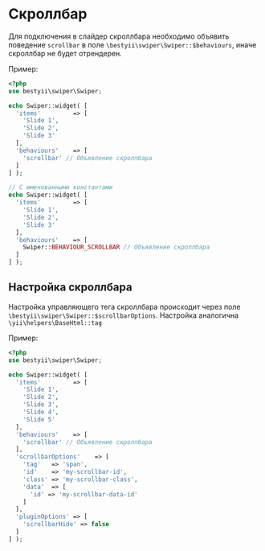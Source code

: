 # Скроллбар

Для подключения в слайдер скроллбара необходимо объявить поведение `scrollbar` в поле `\bestyii\swiper\Swiper::$behaviours`, иначе скроллбар не будет отрендерен.

Пример:

```PHP
<?php
use bestyii\swiper\Swiper;

echo Swiper::widget( [
  'items'         => [
    'Slide 1',
    'Slide 2',
    'Slide 3'
  ],
  'behaviours'    => [
    'scrollbar' // Объявление скроллбара
  ]
] );

// С именованными константами
echo Swiper::widget( [
  'items'         => [
    'Slide 1',
    'Slide 2',
    'Slide 3'
  ],
  'behaviours'    => [
    Swiper::BEHAVIOUR_SCROLLBAR // Объявление скроллбара
  ]
] );
```

## Настройка скроллбара

Настройка управляющего тега скроллбара происходит через поле `\bestyii\swiper\Swiper::$scrollbarOptions`. 
Настройка аналогична `\yii\helpers\BaseHtml::tag`

Пример:

```PHP
<?php
use bestyii\swiper\Swiper;

echo Swiper::widget( [
  'items'         => [
    'Slide 1',
    'Slide 2',
    'Slide 3',
    'Slide 4',
    'Slide 5'
  ],
  'behaviours'    => [
    'scrollbar' // Объявление скроллбара
  ],
  'scrollbarOptions'    => [
    'tag'   => 'span',
    'id'    => 'my-scrollbar-id',
    'class' => 'my-scrollbar-class',
    'data'  => [
      'id' => 'my-scrollbar-data-id'
    ]
  ],
  'pluginOptions' => [
    'scrollbarHide' => false
  ]
] );
```
